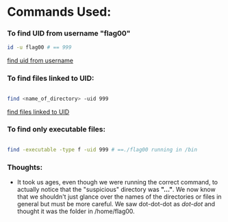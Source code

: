 # Commands Used:

### To find UID from username "flag00"

```bash
id -u flag00 # == 999
```
[find uid from username](https://kb.iu.edu/d/adwf)

### To find files linked to UID:

```bash

find <name_of_directory> -uid 999

```

[find files linked to UID](https://www.unixtutorial.org/find-files-which-belong-to-a-user-or-unix-group/)

### To find only executable files:

```bash

find -executable -type f -uid 999 # ==./flag00 running in /bin

```

### Thoughts:

- It took us ages, even though we were running the correct command, to actually notice that the "suspicious" directory was **"..."**. We now know that we shouldn't just glance over the names of the directories or files in general but must be more careful. We saw dot-dot-dot as _dot-dot_ and thought it was the folder in /home/flag00.

